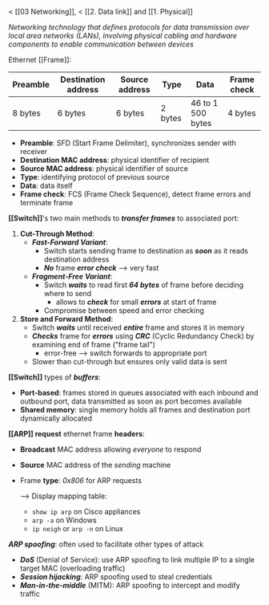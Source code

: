 < [[03 Networking]], < [[2. Data link]] and [[1. Physical]]

*Networking technology that defines protocols for data transmission over local area networks (LANs), involving physical cabling and hardware components to enable communication between devices*

Ethernet [[Frame]]:

| Preamble | Destination address | Source address | Type    | Data              | Frame check |
| -------- | ------------------- | -------------- | ------- | ----------------- | ----------- |
| 8 bytes  | 6 bytes             | 6 bytes        | 2 bytes | 46 to 1 500 bytes | 4 bytes     |
- **Preamble**: SFD (Start Frame Delimiter), synchronizes sender with receiver
- **Destination MAC address**: physical identifier of recipient
- **Source MAC address**: physical identifier of source
- **Type**: identifying protocol of previous source
- **Data**: data itself
- **Frame check**: FCS (Frame Check Sequence), detect frame errors and terminate frame


**[[Switch]]**'s two main methods to ***transfer frames*** to associated port:
1. **Cut-Through Method**:
    - ***Fast-Forward Variant***:
        - Switch starts sending frame to destination as ***soon*** as it reads destination address
        - ***No*** frame ***error check*** --> very fast
	- ***Fragment-Free Variant***:
        - Switch ***waits*** to read first ***64 bytes*** of frame before deciding where to send
	        - allows to ***check*** for small ***errors*** at start of frame
        - Compromise between speed and error checking
2. **Store and Forward Method**:
    - Switch ***waits*** until received ***entire*** frame and stores it in memory
    - ***Checks*** frame for ***errors*** using ***CRC*** (Cyclic Redundancy Check) by examining end of frame ("frame tail")
	    - error-free --> switch forwards to appropriate port
    - Slower than cut-through but ensures only valid data is sent

**[[Switch]]** types of ***buffers***:
- **Port-based**: frames stored in queues associated with each inbound and outbound port, data transmitted as soon as port becomes available
- **Shared memory**: single memory holds all frames and destination port dynamically allocated

**[[ARP]] request** ethernet frame **headers**:
- **Broadcast** MAC address allowing *everyone* to respond
- **Source** MAC address of the *sending* machine
- Frame **type**: *0x806* for ARP requests
	
	--> Display mapping table:
	- `show ip arp` on Cisco appliances
	- `arp -a` on Windows
	- `ip neigh` or `arp -n` on Linux

***ARP spoofing***: often used to facilitate other types of attack
- ***DoS*** (Denial of Service): use ARP spoofing to link multiple IP to a single target MAC (overloading traffic)
- ***Session hijacking***: ARP spoofing used to steal credentials
- ***Man-in-the-middle*** (MITM): ARP spoofing to intercept and modify traffic
